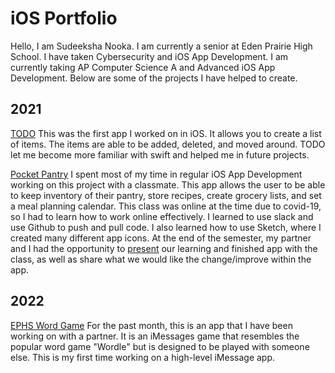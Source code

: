 # iOS Portfolio
Hello, I am Sudeeksha Nooka. I am currently a senior at Eden Prairie High School. I have taken Cybersecurity and iOS App Development. I am currently taking AP Computer Science A and Advanced iOS App Development. Below are some of the projects I have helped to create. 

## 2021

[TODO](https://github.com/nsudeeksha/TODO) 
This was the first app I worked on in iOS. It allows you to create a list of items. The items are able to be added, deleted, and moved around. TODO let me become more familiar with swift and helped me in future projects. 

[Pocket Pantry](https://github.com/EPHS-iOS/GroceryTest)
I spent most of my time in regular iOS App Development working on this project with a classmate. This app allows the user to be able to keep inventory of their pantry, store recipes, create grocery lists, and set a meal planning calendar. This class was online at the time due to covid-19, so I had to learn how to work online effectively. I learned to use slack and use Github to push and pull code. I also learned how to use Sketch, where I created many different app icons. At the end of the semester, my partner and I had the opportunity to [present](https://docs.google.com/presentation/d/1nVmY10nGP_ObAj1-P91eLsXleMsBEFvc_LefuGG2nTY/edit#slide=id.p) our learning and finished app with the class, as well as share what we would like the change/improve within the app.

## 2022

[EPHS Word Game](https://github.com/90306479/MessagingApp)
For the past month, this is an app that I have been working on with a partner. It is an iMessages game that resembles the popular word game "Wordle" but is designed to be played with someone else. This is my first time working on a high-level iMessage app.

